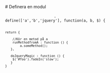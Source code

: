 <section>
	 # Definera en modul
	<pre>
		<code  data-trim contenteditable="true">			 .
define(['a','b','jquery'], function(a, b, $) {
    
	return {

	    //Kör en metod på a
	    runMethodfromA : function () {
	    	a.someMethod();
	   },
	   
	   doJqueryMagic : function () {
	    $('#foo').fadeIn('slow');
	   }
	}

</code>
</pre>
</section>




